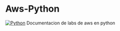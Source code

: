 # Aws-Python 
<a href="#"><img alt="Python" src="https://img.shields.io/badge/Python-14354C.svg?logo=python&logoColor=white"></a>
Documentacion de labs de aws en python



